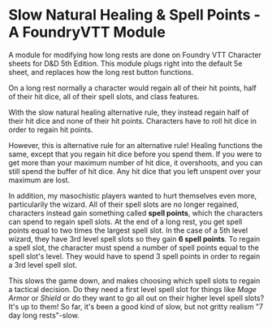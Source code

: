 # Slow Natural Healing & Spell Points - A FoundryVTT Module
A module for modifying how long rests are done on Foundry VTT Character sheets for D&amp;D 5th Edition. This module plugs right into the default 5e sheet, and replaces how the long rest button functions.

On a long rest normally a character would regain all of their hit points, half of their hit dice, all of their spell slots, and class features.

With the slow natural healing alternative rule, they instead regain half of their hit dice and none of their hit points. Characters have to roll hit dice in order to regain hit points.

However, this is alternative rule for an alternative rule! Healing functions the same, except that you regain hit dice before you spend them. If you were to get more than your maximum number of hit dice, it overshoots, and you can still spend the buffer of hit dice. Any hit dice that you left unspent over your maximum are lost.

In addition, my masochistic players wanted to hurt themselves even more, particularily the wizard. All of their spell slots are no longer regained, characters instead gain something called **spell points**, which the characters can spend to regain spell slots. At the end of a long rest, you get spell points equal to two times the largest spell slot. In the case of a 5th level wizard, they have 3rd level spell slots so they gain **6 spell points**. To regain a spell slot, the character must spend a number of spell points equal to the spell slot's level. They would have to spend 3 spell points in order to regain a 3rd level spell slot.

This slows the game down, and makes choosing which spell slots to regain a tactical decision. Do they need a first level spell slot for things like *Mage Armor* or *Shield* or do they want to go all out on their higher level spell slots? It's up to them! So far, it's been a good kind of slow, but not gritty realism "7 day long rests"-slow.
